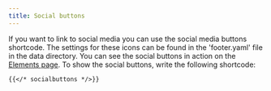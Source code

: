 ```yaml
---
title: Social buttons
---
```


If you want to link to social media you can use the social media buttons shortcode. The settings for these icons can be found in the 'footer.yaml' file in the data directory. You can see the social buttons in action on the [Elements page](/elements/). To show the social buttons, write the following shortcode:

```
{{</* socialbuttons */>}}
```

<!--{{< socialbuttons >}}-->